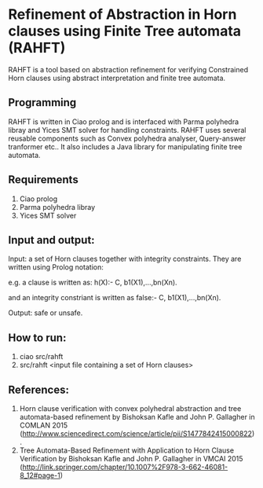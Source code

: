 # Refinement of Abstraction in Horn clauses using Finite Tree automata (RAHFT)
RAHFT is a  tool based on  abstraction refinement for verifying Constrained Horn clauses using abstract interpretation and finite tree automata. 

## Programming 
RAHFT is written in Ciao prolog  and is interfaced with Parma polyhedra libray and Yices SMT solver for handling constraints.  RAHFT uses several reusable components such as Convex polyhedra analyser, 
Query-answer tranformer etc.. It also includes a Java library for manipulating finite tree automata.

## Requirements
1. Ciao prolog
2. Parma polyhedra libray
3. Yices SMT solver

## Input and output:
Input: a set of Horn clauses together with integrity constraints. They are written using Prolog notation:

e.g. a clause is written as: h(X):- C, b1(X1),...,bn(Xn). 

and an integrity constriant is written as false:- C, b1(X1),...,bn(Xn).

Output: safe or unsafe.

## How to run:
1. ciao src/rahft
2. src/rahft \<input file containing a set of Horn clauses\> 


## References:
1. Horn clause verification with convex polyhedral abstraction and tree automata-based refinement by Bishoksan Kafle and John P. Gallagher in COMLAN 2015 (http://www.sciencedirect.com/science/article/pii/S1477842415000822). 
2. Tree Automata-Based Refinement with Application to Horn Clause Verification by Bishoksan Kafle and John P. Gallagher in VMCAI 2015 (http://link.springer.com/chapter/10.1007%2F978-3-662-46081-8_12#page-1)
